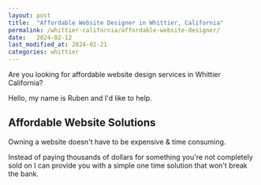```yaml
---
layout: post
title:  "Affordable Website Designer in Whittier, California"
permalink: /whittier-california/affordable-website-designer/
date:   2024-02-12
last_modified_at: 2024-02-21
categories: whittier
---
```


Are you looking for affordable website design services in Whittier California?

Hello, my name is Ruben and I'd like to help.

## Affordable Website Solutions

Owning a website doesn't have to be expensive & time consuming. 

Instead of paying thousands of dollars for something you're not completely sold on I can provide you with 
a simple one time solution that won't break the bank.